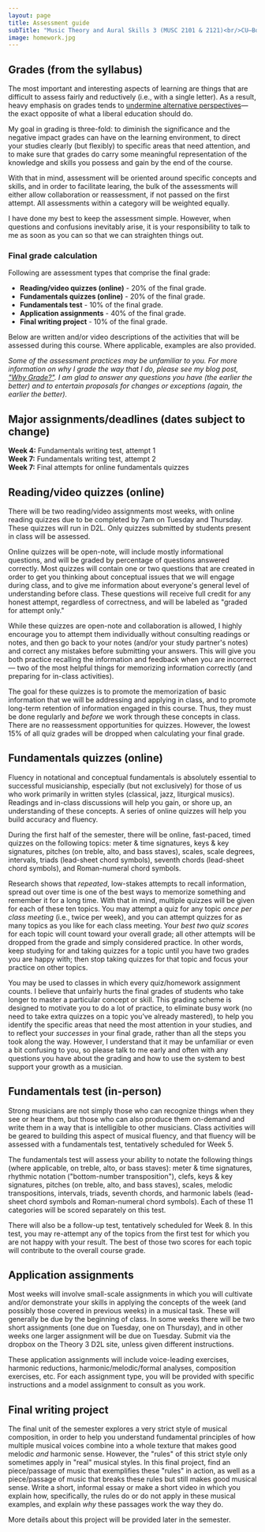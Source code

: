 ```yaml
---
layout: page
title: Assessment guide
subTitle: "Music Theory and Aural Skills 3 (MUSC 2101 & 2121)<br/>CU–Boulder, Fall 2015<br/>Kris Shaffer, Ph.D. – instructor"
image: homework.jpg
---
```


## Grades (from the syllabus)

The most important and interesting aspects of learning are things that are difficult to assess fairly and reductively (i.e., with a single letter). As a result, heavy emphasis on grades tends to [undermine alternative perspectives](http://www.hybridpedagogy.com/journal/syllabus-manifesto-critical-approach-classroom-culture/)—the exact opposite of what a liberal education should do.

My goal in grading is three-fold: to diminish the significance and the negative impact grades can have on the learning environment, to direct your studies clearly (but flexibly) to specific areas that need attention, and to make sure that grades do carry some meaningful representation of the knowledge and skills you possess and gain by the end of the course.

With that in mind, assessment will be oriented around specific concepts and skills, and in order to facilitate learing, the bulk of the assessments will either allow collaboration or reassessment, if not passed on the first attempt. All assessments within a category will be weighted equally.

I have done my best to keep the assessment simple. However, when questions and confusions inevitably arise, it is your responsibility to talk to me as soon as you can so that we can straighten things out.


### Final grade calculation

Following are assessment types that comprise the final grade:

- **Reading/video quizzes (online)** - 20% of the final grade.  
- **Fundamentals quizzes (online)** - 20% of the final grade.  
- **Fundamentals test** - 10% of the final grade.  
- **Application assignments** - 40% of the final grade.  
- **Final writing project** - 10% of the final grade.

Below are written and/or video descriptions of the activities that will be assessed during this course. Where applicable, examples are also provided.

*Some of the assessment practices may be unfamiliar to you. For more information on why I grade the way that I do, please see my blog post, ["Why Grade?"](http://kris.shaffermusic.com/2014/07/why-grade/). I am glad to answer any questions you have (the earlier the better) and to entertain proposals for changes or exceptions (again, the earlier the better).*


## Major assignments/deadlines (dates subject to change)

**Week 4:** Fundamentals writing test, attempt 1  
**Week 7:** Fundamentals writing test, attempt 2  
**Week 7:** Final attempts for online fundamentals quizzes  

## Reading/video quizzes (online)

There will be two reading/video assignments most weeks, with online reading quizzes due to be completed by 7am on Tuesday and Thursday. These quizzes will run in D2L. Only quizzes submitted by students present in class will be assessed.

Online quizzes will be open-note, will include mostly informational questions, and will be graded by percentage of questions answered correctly. Most quizzes will contain one or two questions that are created in order to get you thinking about conceptual issues that we will engage during class, and to give me information about everyone's general level of understanding before class. These questions will receive full credit for any honest attempt, regardless of correctness, and will be labeled as "graded for attempt only."

While these quizzes are open-note and collaboration is allowed, I highly encourage you to attempt them individually without consulting readings or notes, and then go back to your notes (and/or your study partner's notes) and correct any mistakes before submitting your answers. This will give you both practice recalling the information and feedback when you are incorrect — two of the most helpful things for memorizing information correctly (and preparing for in-class activities).

The goal for these quizzes is to promote the memorization of basic information that we will be addressing and applying in class, and to promote long-term retention of information engaged in this course. Thus, they must be done regularly and *before* we work through these concepts in class. There are no reassessment opportunities for quizzes. However, the lowest 15% of all quiz grades will be dropped when calculating your final grade. 


## Fundamentals quizzes (online)

Fluency in notational and conceptual fundamentals is absolutely essential to successful musicianship, especially (but not exclusively) for those of us who work primarily in written styles (classical, jazz, liturgical musics). Readings and in-class discussions will help you gain, or shore up, an understanding of these concepts. A series of online quizzes will help you build accuracy and fluency.

During the first half of the semester, there will be online, fast-paced, timed quizzes on the following topics: meter & time signatures, keys & key signatures, pitches (on treble, alto, and bass staves), scales, scale degrees, intervals, triads (lead-sheet chord symbols), seventh chords (lead-sheet chord symbols), and Roman-numeral chord symbols.

Research shows that *repeated*, low-stakes attempts to recall information, spread out over time is one of the best ways to memorize something and remember it for a long time. With that in mind, multiple quizzes will be given for each of these ten topics. You may attempt a quiz for any topic *once per class meeting* (i.e., twice per week), and you can attempt quizzes for as many topics as you like for each class meeting. Your *best two quiz scores* for each topic will count toward your overall grade; all other attempts will be dropped from the grade and simply considered practice. In other words, keep studying for and taking quizzes for a topic until you have two grades you are happy with; then stop taking quizzes for that topic and focus your practice on other topics.

You may be used to classes in which every quiz/homework assignment counts. I believe that unfairly hurts the final grades of students who take longer to master a particular concept or skill. This grading scheme is designed to motivate you to do a lot of practice, to eliminate busy work (no need to take extra quizzes on a topic you've already mastered), to help you identify the specific areas that need the most attention in your studies, and to reflect your *successes* in your final grade, rather than all the steps you took along the way. However, I understand that it may be unfamiliar or even a bit confusing to you, so please talk to me early and often with any questions you have about the grading and how to use the system to best support your growth as a musician.


## Fundamentals test (in-person)

Strong musicians are not simply those who can recognize things when they see or hear them, but those who can also produce them on-demand and write them in a way that is intelligible to other musicians. Class activities will be geared to building this aspect of musical fluency, and that fluency will be assessed with a fundamentals test, tentatively scheduled for Week 5.

The fundamentals test will assess your ability to notate the following things (where applicable, on treble, alto, or bass staves): meter & time signatures, rhythmic notation ("bottom-number transposition"), clefs, keys & key signatures, pitches (on treble, alto, and bass staves), scales, melodic transpositions, intervals, triads, seventh chords, and harmonic labels (lead-sheet chord symbols and Roman-numeral chord symbols). Each of these 11 categories will be scored separately on this test.

There will also be a follow-up test, tentatively scheduled for Week 8. In this test, you may re-attempt any of the topics from the first test for which you are not happy with your result. The best of those two scores for each topic will contribute to the overall course grade.



## Application assignments

Most weeks will involve small-scale assignments in which you will cultivate and/or demonstrate your skills in applying the concepts of the week (and possibly those covered in previous weeks) in a musical task. These will generally be due by the beginning of class. In some weeks there will be two short assignments (one due on Tuesday, one on Thursday), and in other weeks one larger assignment will be due on Tuesday. Submit via the dropbox on the Theory 3 D2L site, unless given different instructions.

These application assignments will include voice-leading exercises, harmonic reductions, harmonic/melodic/formal analyses, composition exercises, etc. For each assignment type, you will be provided with specific instructions and a model assignment to consult as you work. 

## Final writing project

The final unit of the semester explores a very strict style of musical composition, in order to help you understand fundamental principles of how multiple musical voices combine into a whole texture that makes good melodic *and* harmonic sense. However, the "rules" of this strict style only sometimes apply in "real" musical styles. In this final project, find an piece/passage of music that exemplifies these "rules" in action, as well as a piece/passage of music that breaks these rules but still makes good musical sense. Write a short, informal essay or make a short video in which you explain how, specifically, the rules do or do not apply in these musical examples, and explain *why* these passages work the way they do.

More details about this project will be provided later in the semester.